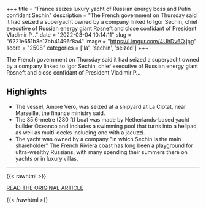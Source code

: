 +++
title = "France seizes luxury yacht of Russian energy boss and Putin confidant Sechin"
description = "The French government on Thursday said it had seized a superyacht owned by a company linked to Igor Sechin, chief executive of Russian energy giant Rosneft and close confidant of President Vladimir P…"
date = "2022-03-04 10:14:11"
slug = "6221e651b8e17bb41496f8a4"
image = "https://i.imgur.com/4UhDv6O.jpg"
score = "2508"
categories = ['la', 'sechin', 'seized']
+++

The French government on Thursday said it had seized a superyacht owned by a company linked to Igor Sechin, chief executive of Russian energy giant Rosneft and close confidant of President Vladimir P…

## Highlights

- The vessel, Amore Vero, was seized at a shipyard at La Ciotat, near Marseille, the finance ministry said.
- The 85.6-metre (280 ft) boat was made by Netherlands-based yacht builder Oceanco and includes a swimming pool that turns into a helipad, as well as multi-decks including one with a jacuzzi.
- The yacht was owned by a company "in which Sechin is the main shareholder" The French Riviera coast has long been a playground for ultra-wealthy Russians, with many spending their summers there on yachts or in luxury villas.

---

{{< rawhtml >}}
  <p class="article-category">
    <a target="_blank" href="https://www.france24.com/en/europe/20220303-france-seizes-luxury-yacht-of-russian-energy-boss-and-putin-confidant-sechin">READ THE ORIGINAL ARTICLE</a>
  </p>
{{< /rawhtml >}}
